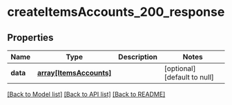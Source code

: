 # createItemsAccounts_200_response

## Properties
Name | Type | Description | Notes
------------ | ------------- | ------------- | -------------
**data** | [**array[ItemsAccounts]**](ItemsAccounts.md) |  | [optional] [default to null]

[[Back to Model list]](../README.md#documentation-for-models) [[Back to API list]](../README.md#documentation-for-api-endpoints) [[Back to README]](../README.md)


